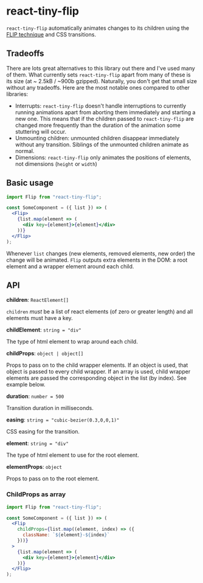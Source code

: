 # react-tiny-flip

`react-tiny-flip` automatically animates changes to its children using the [FLIP technique](https://aerotwist.com/blog/flip-your-animations/) and CSS transitions.

## Tradeoffs

There are lots great alternatives to this library out there and I've used many of them. What currently sets `react-tiny-flip` apart from many of these is its size (at ~ 2.5kB / ~900b gzipped). Naturally, you don't get that small size without any tradeoffs. Here are the most notable ones compared to other libraries:

- Interrupts: `react-tiny-flip` doesn't handle interruptions to currently running animations apart from aborting them immediately and starting a new one. This means that if the children passed to `react-tiny-flip` are changed more frequently than the duration of the animation some stuttering will occur.
- Unmounting children: unmounted children disappear immediately without any transition. Siblings of the unmounted children animate as normal.
- Dimensions: `react-tiny-flip` only animates the positions of elements, not dimensions (`height` or `width`)

## Basic usage

```jsx
import Flip from "react-tiny-flip";

const SomeComponent = ({ list }) => (
  <Flip>
    {list.map(element => (
      <div key={element}>{element}</div>
    ))}
  </Flip>
);
```

Whenever `list` changes (new elements, removed elements, new order) the change will be animated. `Flip` outputs extra elements in the DOM: a root element and a wrapper element around each child.

## API

**children**: `ReactElement[]`

`children` _must_ be a list of react elements (of zero or greater length) and all elements must have a key.

**childElement**: `string = "div"`

The type of html element to wrap around each child.

**childProps**: `object | object[]`

Props to pass on to the child wrapper elements. If an object is used, that object is passed to every child wrapper. If an array is used, child wrapper elements are passed the corresponding object in the list (by index). See example below.

**duration**: `number = 500`

Transition duration in milliseconds.

**easing**: `string = "cubic-bezier(0.3,0,0,1)"`

CSS easing for the transition.

**element**: `string = "div"`

The type of html element to use for the root element.

**elementProps**: `object`

Props to pass on to the root element.

### ChildProps as array

```jsx
import Flip from "react-tiny-flip";

const SomeComponent = ({ list }) => (
  <Flip
    childProps={list.map((element, index) => ({
      className: `${element}-${index}`
    }))}
  >
    {list.map(element => (
      <div key={element}>{element}</div>
    ))}
  </Flip>
);
```
